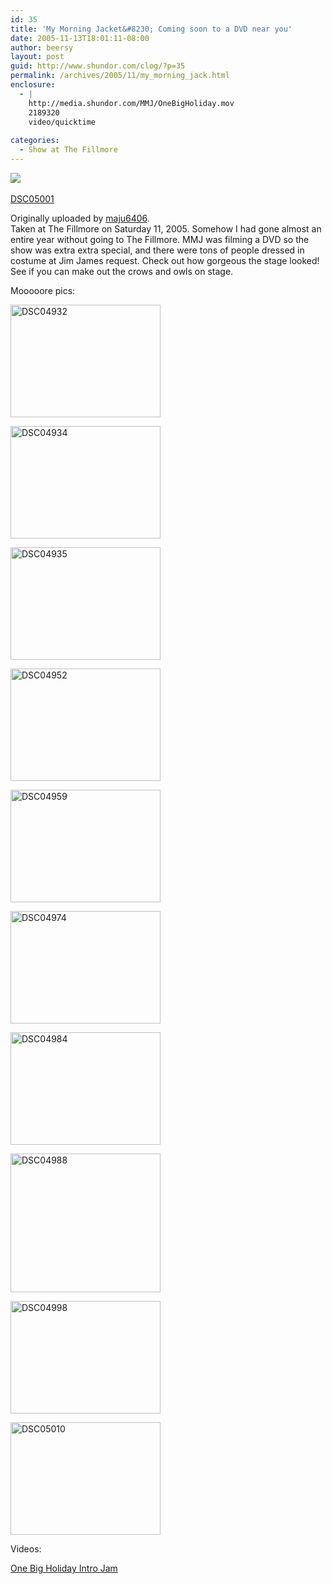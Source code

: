 ```yaml
---
id: 35
title: 'My Morning Jacket&#8230; Coming soon to a DVD near you'
date: 2005-11-13T18:01:11-08:00
author: beersy
layout: post
guid: http://www.shundor.com/clog/?p=35
permalink: /archives/2005/11/my_morning_jack.html
enclosure:
  - |
    http://media.shundor.com/MMJ/OneBigHoliday.mov
    2189320
    video/quicktime
    
categories:
  - Show at The Fillmore
---
```

[![](http://static.flickr.com/24/63025735_557f7e8bde_m.jpg)](http://www.flickr.com/photos/beersy/63025735/ "photo sharing") 

[DSC05001](http://www.flickr.com/photos/beersy/63025735/)

Originally uploaded by [maju6406](http://www.flickr.com/people/beersy/).  
Taken at The Fillmore on Saturday 11, 2005. Somehow I had gone almost an entire year without going to The Fillmore. MMJ was filming a DVD so the show was extra extra special, and there were tons of people dressed in costume at Jim James request. Check out how gorgeous the stage looked! See if you can make out the crows and owls on stage.  
<!--more-->

  
Mooooore pics:

[<img height="180" alt="DSC04932" src="http://static.flickr.com/33/63025875_b727e0523f_m.jpg" width="240" />](http://www.flickr.com/photos/beersy/63025875/ "Photo Sharing")

[<img height="180" alt="DSC04934" src="http://static.flickr.com/33/63026097_b8b060a8ba_m.jpg" width="240" />](http://www.flickr.com/photos/beersy/63026097/ "Photo Sharing")

[<img height="180" alt="DSC04935" src="http://static.flickr.com/25/63026314_4083918a56_m.jpg" width="240" />](http://www.flickr.com/photos/beersy/63026314/ "Photo Sharing")

[<img height="180" alt="DSC04952" src="http://static.flickr.com/33/63026541_c6060ff45a_m.jpg" width="240" />](http://www.flickr.com/photos/beersy/63026541/ "Photo Sharing")

[<img height="180" alt="DSC04959" src="http://static.flickr.com/24/63026707_48584a22c4_m.jpg" width="240" />](http://www.flickr.com/photos/beersy/63026707/ "Photo Sharing")

[<img height="180" alt="DSC04974" src="http://static.flickr.com/26/63026874_77c0678690_m.jpg" width="240" />](http://www.flickr.com/photos/beersy/63026874/ "Photo Sharing")

[<img height="180" alt="DSC04984" src="http://static.flickr.com/26/63027040_96e3bd8956_m.jpg" width="240" />](http://www.flickr.com/photos/beersy/63027040/ "Photo Sharing")

[<img height="222" alt="DSC04988" src="http://static.flickr.com/31/63027098_b8fc8a8060_m.jpg" width="240" />](http://www.flickr.com/photos/beersy/63027098/ "Photo Sharing")

[<img height="180" alt="DSC04998" src="http://static.flickr.com/30/63027351_6c0741c659_m.jpg" width="240" />](http://www.flickr.com/photos/beersy/63027351/ "Photo Sharing")

[<img height="180" alt="DSC05010" src="http://static.flickr.com/26/63027560_fb289af3dc_m.jpg" width="240" />](http://www.flickr.com/photos/beersy/63027560/ "Photo Sharing")

Videos:

[One Big Holiday Intro Jam](http://media.shundor.com/MMJ/OneBigHoliday.mov)